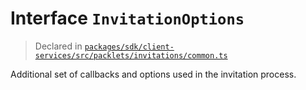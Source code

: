 # Interface `InvitationOptions`
> Declared in [`packages/sdk/client-services/src/packlets/invitations/common.ts`](.)

Additional set of callbacks and options used in the invitation process.

